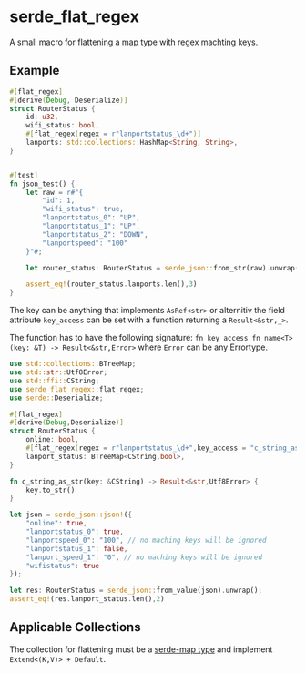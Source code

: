 # serde_flat_regex

A small macro for flattening a map type with regex machting keys.

## Example

```rust
#[flat_regex]
#[derive(Debug, Deserialize)]
struct RouterStatus {
    id: u32,
    wifi_status: bool,
    #[flat_regex(regex = r"lanportstatus_\d+")]
    lanports: std::collections::HashMap<String, String>,
}


#[test]
fn json_test() {
    let raw = r#"{
        "id": 1,
        "wifi_status": true,
        "lanportstatus_0": "UP",
        "lanportstatus_1": "UP",
        "lanportstatus_2": "DOWN",
        "lanportspeed": "100"
    }"#;

    let router_status: RouterStatus = serde_json::from_str(raw).unwrap();

    assert_eq!(router_status.lanports.len(),3)
}
```

The key can be anything that implements `AsRef<str>` or alternitiv the field attribute `key_access` can be set with a function returning a `Result<&str,_>`.

The function has to have the following signature: `fn key_access_fn_name<T>(key: &T) -> Result<&str,Error>` where `Error` can be any Errortype.


```rust
use std::collections::BTreeMap;
use std::str::Utf8Error;
use std::ffi::CString;
use serde_flat_regex::flat_regex;
use serde::Deserialize;

#[flat_regex]
#[derive(Debug,Deserialize)]   
struct RouterStatus {
    online: bool,
    #[flat_regex(regex = r"lanportstatus_\d+",key_access = "c_string_as_str")]
    lanport_status: BTreeMap<CString,bool>,
}

fn c_string_as_str(key: &CString) -> Result<&str,Utf8Error> {
    key.to_str()
}

let json = serde_json::json!({
    "online": true,
    "lanportstatus_0": true,
    "lanportspeed_0": "100", // no maching keys will be ignored
    "lanportstatus_1": false,
    "lanport_speed_1": "0", // no maching keys will be ignored
    "wifistatus": true
});

let res: RouterStatus = serde_json::from_value(json).unwrap();
assert_eq!(res.lanport_status.len(),2)
```

## Applicable Collections

The collection for flattening must be a [serde-map type](https://docs.rs/serde/latest/serde/de/trait.MapAccess.html) and implement `Extend<(K,V)> + Default`.